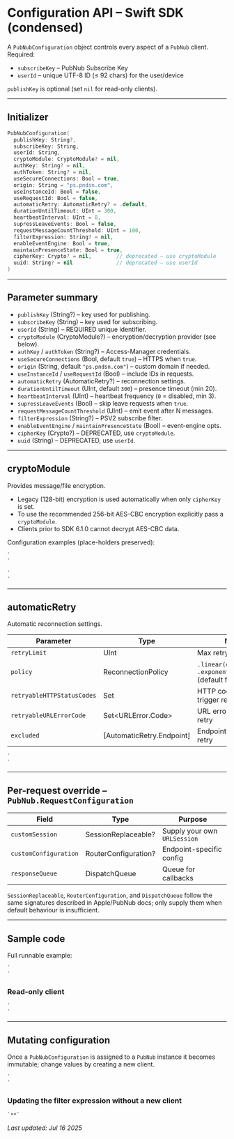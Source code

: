 # Configuration API – Swift SDK (condensed)

A `PubNubConfiguration` object controls every aspect of a `PubNub` client.  
Required:  

* `subscribeKey` – PubNub Subscribe Key  
* `userId` – unique UTF-8 ID (≤ 92 chars) for the user/device  

`publishKey` is optional (set `nil` for read-only clients).

---

## Initializer

```swift
PubNubConfiguration(
  publishKey: String?,
  subscribeKey: String,
  userId: String,
  cryptoModule: CryptoModule? = nil,
  authKey: String? = nil,
  authToken: String? = nil,
  useSecureConnections: Bool = true,
  origin: String = "ps.pndsn.com",
  useInstanceId: Bool = false,
  useRequestId: Bool = false,
  automaticRetry: AutomaticRetry? = .default,
  durationUntilTimeout: UInt = 300,
  heartbeatInterval: UInt = 0,
  supressLeaveEvents: Bool = false,
  requestMessageCountThreshold: UInt = 100,
  filterExpression: String? = nil,
  enableEventEngine: Bool = true,
  maintainPresenceState: Bool = true,
  cipherKey: Crypto? = nil,        // deprecated – use cryptoModule
  uuid: String? = nil              // deprecated – use userId
)
```

---

## Parameter summary

* `publishKey` (String?) – key used for publishing.  
* `subscribeKey` (String) – key used for subscribing.  
* `userId` (String) – REQUIRED unique identifier.  
* `cryptoModule` (CryptoModule?) – encryption/decryption provider (see below).  
* `authKey` / `authToken` (String?) – Access-Manager credentials.  
* `useSecureConnections` (Bool, default `true`) – HTTPS when `true`.  
* `origin` (String, default `"ps.pndsn.com"`) – custom domain if needed.  
* `useInstanceId` / `useRequestId` (Bool) – include IDs in requests.  
* `automaticRetry` (AutomaticRetry?) – reconnection settings.  
* `durationUntilTimeout` (UInt, default `300`) – presence timeout (min 20).  
* `heartbeatInterval` (UInt) – heartbeat frequency (`0` = disabled, min 3).  
* `supressLeaveEvents` (Bool) – skip leave requests when `true`.  
* `requestMessageCountThreshold` (UInt) – emit event after N messages.  
* `filterExpression` (String?) – PSV2 subscribe filter.  
* `enableEventEngine` / `maintainPresenceState` (Bool) – event-engine opts.  
* `cipherKey` (Crypto?) – DEPRECATED, use `cryptoModule`.  
* `uuid` (String) – DEPRECATED, use `userId`.

---

## cryptoModule

Provides message/file encryption.

* Legacy (128-bit) encryption is used automatically when only `cipherKey` is set.  
* To use the recommended 256-bit AES-CBC encryption explicitly pass a `cryptoModule`.  
* Clients prior to SDK 6.1.0 cannot decrypt AES-CBC data.

Configuration examples (place-holders preserved):

```
`  
`
```

```
`  
`
```

---

## automaticRetry

Automatic reconnection settings.

Parameter | Type | Notes
---|---|---
`retryLimit` | UInt | Max retry attempts
`policy` | ReconnectionPolicy | `.linear(delay)` or `.exponential(min,max)` (default for subscribe)
`retryableHTTPStatusCodes` | Set<Int> | HTTP codes that trigger retry
`retryableURLErrorCode` | Set<URLError.Code> | URL errors that trigger retry
`excluded` | [AutomaticRetry.Endpoint] | Endpoints that never retry

```
`  
`
```

---

## Per-request override – `PubNub.RequestConfiguration`

Field | Type | Purpose
---|---|---
`customSession` | SessionReplaceable? | Supply your own `URLSession`
`customConfiguration` | RouterConfiguration? | Endpoint-specific config
`responseQueue` | DispatchQueue | Queue for callbacks

`SessionReplaceable`, `RouterConfiguration`, and `DispatchQueue` follow the same signatures described in Apple/PubNub docs; only supply them when default behaviour is insufficient.

---

## Sample code

Full runnable example:

```
`  
`
```

### Read-only client

```
`  
`
```

---

## Mutating configuration

Once a `PubNubConfiguration` is assigned to a `PubNub` instance it becomes immutable; change values by creating a new client.

```
`  
`
```

### Updating the filter expression without a new client

```
`**`
```

_Last updated: Jul 16 2025_
